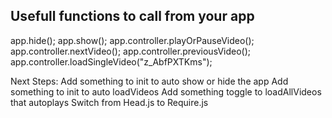 Usefull functions to call from your app
-------------------------------------
app.hide();
app.show();
app.controller.playOrPauseVideo();
app.controller.nextVideo();
app.controller.previousVideo();
app.controller.loadSingleVideo("z_AbfPXTKms");


Next Steps:
Add something to init to auto show or hide the app
Add something to init to auto loadVideos
Add something toggle to loadAllVideos that autoplays
Switch from Head.js to Require.js
